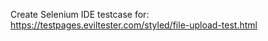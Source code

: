 Create Selenium IDE testcase for: <br>
https://testpages.eviltester.com/styled/file-upload-test.html 
